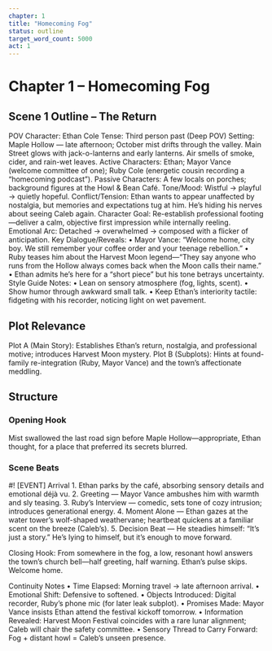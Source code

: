 ```yaml
---
chapter: 1
title: "Homecoming Fog"
status: outline
target_word_count: 5000
act: 1
---
```


# Chapter 1 – Homecoming Fog

## Scene 1 Outline – The Return

POV Character: Ethan Cole
Tense: Third person past (Deep POV)
Setting: Maple Hollow — late afternoon; October mist drifts through the valley. Main Street glows with jack-o-lanterns and early lanterns. Air smells of smoke, cider, and rain-wet leaves.
Active Characters: Ethan; Mayor Vance (welcome committee of one); Ruby Cole (energetic cousin recording a “homecoming podcast”).
Passive Characters: A few locals on porches; background figures at the Howl & Bean Café.
Tone/Mood: Wistful → playful → quietly hopeful.
Conflict/Tension: Ethan wants to appear unaffected by nostalgia, but memories and expectations tug at him. He’s hiding his nerves about seeing Caleb again.
Character Goal: Re-establish professional footing—deliver a calm, objective first impression while internally reeling.
Emotional Arc: Detached → overwhelmed → composed with a flicker of anticipation.
Key Dialogue/Reveals:
	•	Mayor Vance: “Welcome home, city boy. We still remember your coffee order and your teenage rebellion.”
	•	Ruby teases him about the Harvest Moon legend—“They say anyone who runs from the Hollow always comes back when the Moon calls their name.”
	•	Ethan admits he’s here for a “short piece” but his tone betrays uncertainty.
Style Guide Notes:
	•	Lean on sensory atmosphere (fog, lights, scent).
	•	Show humor through awkward small talk.
	•	Keep Ethan’s interiority tactile: fidgeting with his recorder, noticing light on wet pavement.

## Plot Relevance

Plot A (Main Story): Establishes Ethan’s return, nostalgia, and professional motive; introduces Harvest Moon mystery.
Plot B (Subplots): Hints at found-family re-integration (Ruby, Mayor Vance) and the town’s affectionate meddling.

## Structure

### Opening Hook
Mist swallowed the last road sign before Maple Hollow—appropriate, Ethan thought, for a place that preferred its secrets blurred.

### Scene Beats
#! [EVENT] Arrival
	1. Ethan parks by the café, absorbing sensory details and emotional déjà vu.
	2.	Greeting — Mayor Vance ambushes him with warmth and sly teasing.
	3.	Ruby’s Interview — comedic, sets tone of cozy intrusion; introduces generational energy.
	4.	Moment Alone — Ethan gazes at the water tower’s wolf-shaped weathervane; heartbeat quickens at a familiar scent on the breeze (Caleb’s).
	5.	Decision Beat — He steadies himself: “It’s just a story.” He’s lying to himself, but it’s enough to move forward.

Closing Hook: From somewhere in the fog, a low, resonant howl answers the town’s church bell—half greeting, half warning. Ethan’s pulse skips. Welcome home.

Continuity Notes
	•	Time Elapsed: Morning travel → late afternoon arrival.
	•	Emotional Shift: Defensive to softened.
	•	Objects Introduced: Digital recorder, Ruby’s phone mic (for later leak subplot).
	•	Promises Made: Mayor Vance insists Ethan attend the festival kickoff tomorrow.
	•	Information Revealed: Harvest Moon Festival coincides with a rare lunar alignment; Caleb will chair the safety committee.
	•	Sensory Thread to Carry Forward: Fog + distant howl = Caleb’s unseen presence.
